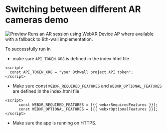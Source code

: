 # Switching between different AR cameras demo

![Preview](previews/SLAM-example.webp?raw=true "Dynamically generated mesh")
Runs an AR session using WebXR Device AP where available with a fallback to 8th-wall implementation.

To successfully run in 
- make sure `API_TOKEN_XR8` is defined in the index.html file
```
<script>
  const API_TOKEN_XR8 = "your 8thwall project API token";
</script>
```

- Make sure const `WEBXR_REQUIRED_FEATURES` and `WEBXR_OPTIONAL_FEATURES` are defined in the index.html file
```
<script>
      const WEBXR_REQUIRED_FEATURES = [{{ webxrRequiredFeatures }}];
      const WEBXR_OPTIONAL_FEATURES = [{{ webxrOptionalFeatures }}];
</script>
```
- Make sure the app is running on HTTPS.